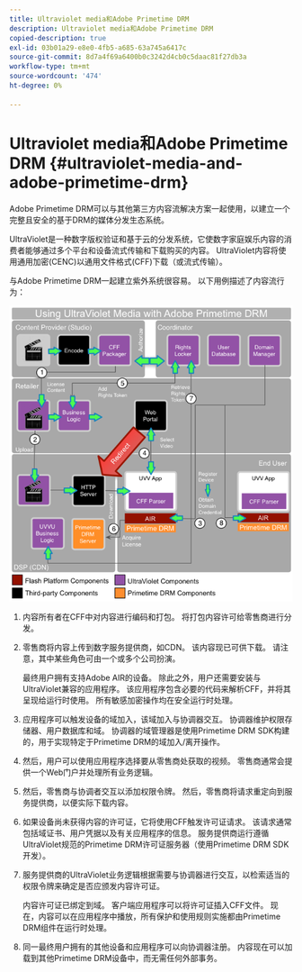 ```yaml
---
title: Ultraviolet media和Adobe Primetime DRM
description: Ultraviolet media和Adobe Primetime DRM
copied-description: true
exl-id: 03b01a29-e8e0-4fb5-a685-63a745a6417c
source-git-commit: 8d7a4f69a6400b0c3242d4cb0c5daac81f27db3a
workflow-type: tm+mt
source-wordcount: '474'
ht-degree: 0%

---
```


# Ultraviolet media和Adobe Primetime DRM {#ultraviolet-media-and-adobe-primetime-drm}

Adobe Primetime DRM可以与其他第三方内容流解决方案一起使用，以建立一个完整且安全的基于DRM的媒体分发生态系统。

UltraViolet是一种数字版权验证和基于云的分发系统，它使数字家庭娱乐内容的消费者能够通过多个平台和设备流式传输和下载购买的内容。 UltraViolet内容将使用通用加密(CENC)以通用文件格式(CFF)下载（或流式传输）。

与Adobe Primetime DRM一起建立紫外系统很容易。 以下用例描述了内容流行为：

<!--<a id="fig_cxy_dc2_44"></a>-->

![](assets/AdobeUV_web.png)

1. 内容所有者在CFF中对内容进行编码和打包。 将打包内容许可给零售商进行分发。
1. 零售商将内容上传到数字服务提供商，如CDN。 该内容现已可供下载。 请注意，其中某些角色可由一个或多个公司扮演。

   最终用户拥有支持Adobe AIR的设备。 除此之外，用户还需要安装与UltraViolet兼容的应用程序。 该应用程序包含必要的代码来解析CFF，并将其呈现给运行时使用。 所有敏感加密操作均在安全运行时处理。
1. 应用程序可以触发设备的域加入，该域加入与协调器交互。 协调器维护权限存储器、用户数据库和域。 协调器的域管理器是使用Primetime DRM SDK构建的，用于实现特定于Primetime DRM的域加入/离开操作。
1. 然后，用户可以使用应用程序选择要从零售商处获取的视频。 零售商通常会提供一个Web门户并处理所有业务逻辑。
1. 然后，零售商与协调者交互以添加权限令牌。 然后，零售商将请求重定向到服务提供商，以便实际下载内容。
1. 如果设备尚未获得内容的许可证，它将使用CFF触发许可证请求。 该请求通常包括域证书、用户凭据以及有关应用程序的信息。 服务提供商运行遵循UltraViolet规范的Primetime DRM许可证服务器（使用Primetime DRM SDK开发）。
1. 服务提供商的UltraViolet业务逻辑根据需要与协调器进行交互，以检索适当的权限令牌来确定是否应颁发内容许可证。

   内容许可证已绑定到域。 客户端应用程序可以将许可证插入CFF文件。 现在，内容可以在应用程序中播放，所有保护和使用规则实施都由Primetime DRM组件在运行时处理。
1. 同一最终用户拥有的其他设备和应用程序可以向协调器注册。 内容现在可以加载到其他Primetime DRM设备中，而无需任何外部事务。
